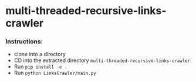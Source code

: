 # multi-threaded-recursive-links-crawler
### Instructions:
* clone into a directory
* CD into the extracted directory `multi-threaded-recursive-links-crawler`
* Run `pip install -e .`
* Run `python LinksCrawler/main.py`
